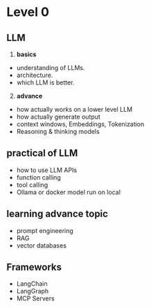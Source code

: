 # Level 0

## LLM

1. **basics**

- understanding of LLMs.
- architecture.
- which LLM is better.

2. **advance**

- how actually works on a lower level LLM
- how actually generate output
- context windows, Embeddings, Tokenization
- Reasoning & thinking models

## practical of LLM

- how to use LLM APIs
- function calling
- tool calling
- Ollama or docker model run on local

## learning advance topic

- prompt engineering
- RAG
- vector databases

## Frameworks

- LangChain
- LangGraph
- MCP Servers

